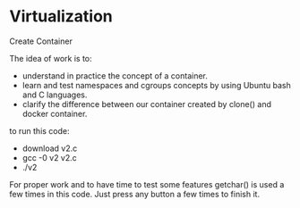 # Virtualization
Create Container

The idea of work is to:
-	understand in practice the concept of a container. 
-	learn and test namespaces and cgroups concepts by using Ubuntu bash and C languages. 
-	clarify the difference between our container created by clone() and docker container.


to run this code:
- download v2.c
- gcc -0 v2 v2.c
- ./v2

For proper work and to have time to test some features getchar() is used a few times in this code. Just press any button a few times to finish it.
